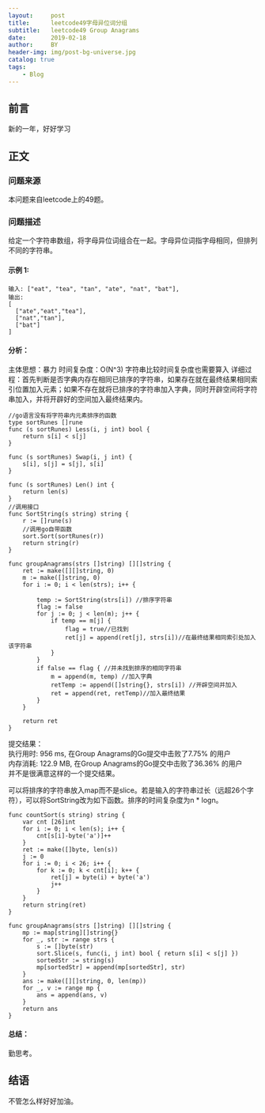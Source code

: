 ```yaml
---
layout:     post
title:      leetcode49字母异位词分组
subtitle:   leetcode49 Group Anagrams
date:       2019-02-18
author:     BY
header-img: img/post-bg-universe.jpg
catalog: true
tags:
    - Blog
---
```



## 前言

新的一年，好好学习

## 正文

### 问题来源

本问题来自leetcode上的49题。

### 问题描述

给定一个字符串数组，将字母异位词组合在一起。字母异位词指字母相同，但排列不同的字符串。

#### 示例 1:
```
输入: ["eat", "tea", "tan", "ate", "nat", "bat"],
输出:
[
  ["ate","eat","tea"],
  ["nat","tan"],
  ["bat"]
]
``` 

#### 分析：
主体思想：暴力
时间复杂度：O(N^3) 字符串比较时间复杂度也需要算入
详细过程：首先判断是否字典内存在相同已排序的字符串，如果存在就在最终结果相同索引位置加入元素；如果不存在就将已排序的字符串加入字典，同时开辟空间将字符串加入，并将开辟好的空间加入最终结果内。
```
//go语言没有将字符串内元素排序的函数
type sortRunes []rune
func (s sortRunes) Less(i, j int) bool {
    return s[i] < s[j]
}

func (s sortRunes) Swap(i, j int) {
    s[i], s[j] = s[j], s[i]
}

func (s sortRunes) Len() int {
    return len(s)
}
//调用接口
func SortString(s string) string {
    r := []rune(s)
    //调用go自带函数
    sort.Sort(sortRunes(r))
    return string(r)
}

func groupAnagrams(strs []string) [][]string {
    ret := make([][]string, 0)
    m := make([]string, 0)
    for i := 0; i < len(strs); i++ {
        
        temp := SortString(strs[i]) //排序字符串
        flag := false
        for j := 0; j < len(m); j++ {
            if temp == m[j] {
                flag = true//已找到
                ret[j] = append(ret[j], strs[i])//在最终结果相同索引处加入该字符串
            }
        }
        if false == flag { //并未找到排序的相同字符串
            m = append(m, temp) //加入字典
            retTemp := append([]string{}, strs[i]) //开辟空间并加入
            ret = append(ret, retTemp)//加入最终结果
        }
    }
    
    return ret
}
```
提交结果：  
执行用时: 956 ms, 在Group Anagrams的Go提交中击败了7.75% 的用户  
内存消耗: 122.9 MB, 在Group Anagrams的Go提交中击败了36.36% 的用户  
并不是很满意这样的一个提交结果。  

可以将排序的字符串放入map而不是slice。若是输入的字符串过长（远超26个字符），可以将SortString改为如下函数。排序的时间复杂度为n * logn。  
```
func countSort(s string) string {
    var cnt [26]int
    for i := 0; i < len(s); i++ {
        cnt[s[i]-byte('a')]++
    }
    ret := make([]byte, len(s))
    j := 0
    for i := 0; i < 26; i++ {
        for k := 0; k < cnt[i]; k++ {
            ret[j] = byte(i) + byte('a')
            j++
        }
    }
    return string(ret)
}
```
```
func groupAnagrams(strs []string) [][]string {
    mp := map[string][]string{}
    for _, str := range strs {
        s := []byte(str)
        sort.Slice(s, func(i, j int) bool { return s[i] < s[j] })
        sortedStr := string(s)
        mp[sortedStr] = append(mp[sortedStr], str)
    }
    ans := make([][]string, 0, len(mp))
    for _, v := range mp {
        ans = append(ans, v)
    }
    return ans
}
```
#### 总结：
勤思考。

## 结语
不管怎么样好好加油。
